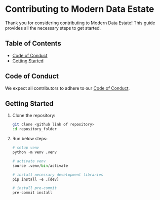 # Contributing to Modern Data Estate

Thank you for considering contributing to Modern Data Estate! This guide provides all the necessary steps to get started.

## Table of Contents

- [Code of Conduct](#code-of-conduct)
- [Getting Started](#getting-started)

## Code of Conduct

We expect all contributors to adhere to our [Code of Conduct](./CODE_OF_CONDUCT.md).

## Getting Started

1. Clone the repository:

   ```bash
   git clone <github link of repository>
   cd repository_folder
   ```

2. Run below steps:

    ```python
    # setup venv
    python -m venv .venv

    # activate venv
    source .venv/bin/activate

    # install necessary development libraries
    pip install -e .[dev]

    # install pre-commit
    pre-commit install
    ```
